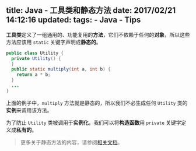 title: Java - 工具类和静态方法
date: 2017/02/21 14:12:16
updated: 
tags:
    - Java
    - Tips
---

**工具类**定义了一组通用的、功能复用的**方法**，它们不依赖于任何的**对象**，所以这些方法应该用 `static` 关键字声明成**静态的**。

```java
public class Utility {
  private Utility() {
  }
  public static multiply(int a, int b) {
    return a * b;
  }
  ...
}
```

上面的例子中，`multiply` 方法就是静态的，所以我们不必生成任何 `Utility` 类的**实例**来调用该方法。

为了防止 `Utility` 类被调用于**实例化**，我们可以将**构造函数**用 `private` 关键字定义成**私有的**。

> 更多关于静态方法的内容，请参阅[相关文档](http://javarevisited.blogspot.jp/2011/11/static-keyword-method-variable-java.html)。